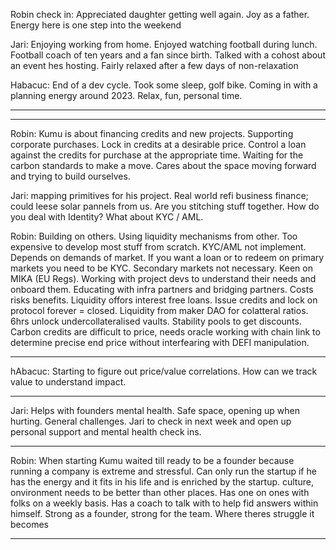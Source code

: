 Robin check in: Appreciated daughter getting well again. Joy as a father. Energy here is one step into the weekend

Jari: Enjoying working from home. Enjoyed watching football during lunch. Football coach of ten years and a fan since birth. Talked with a cohost about an event hes hosting. Fairly relaxed after a few days of non-relaxation

Habacuc: End of a dev cycle. Took some sleep, golf bike. Coming in with a planning energy around 2023. Relax, fun, personal time.

----

---
Robin: Kumu is about financing credits and new projects. Supporting corporate purchases. Lock in credits at a desirable price. Control a loan against the credits for purchase at the appropriate time. Waiting for the carbon standards to make a move. Cares about the space moving forward and trying to build ourselves.

Jari: mapping primitives for his project. Real world refi business finance; could leese solar pannels from us. Are you stitching stuff together. How do you deal with Identity? What about KYC / AML. 

Robin: Building on others. Using liquidity mechanisms from other. Too expensive to develop most stuff from scratch. KYC/AML not implement. Depends on demands of market. If you want a loan or to redeem on primary markets you need to be KYC. Secondary markets not necessary. Keen on MIKA (EU Regs). Working with project devs to understand their needs and onboard them. Educating with infra partners and bridging partners. Costs risks benefits. Liquidity offors interest free loans. Issue credits and lock on protocol forever = closed. Liquidity from maker DAO for colatteral ratios. 6hrs unlock undercollateralised vaults. Stability pools to get discounts. Carbon credits are difficult to price, needs oracle working with chain link to determine precise end price without interfearing with DEFI manipulation. 

---
hAbacuc: Starting to figure out price/value correlations. How can we track value to understand impact. 

---

Jari: Helps with founders mental health. Safe space, opening up when hurting. General challenges. Jari to check in next week and open up personal support and mental health check ins. 


---

Robin: When starting Kumu waited till ready to be a founder because running a company is extreme and stressful. Can only run the startup if he has the energy and it fits in his life and is enriched by the startup. culture, onvironment needs to be better than other places. Has one on ones with folks on a weekly basis. Has a coach to talk with to help fid answers within himself. Strong as a founder, strong for the team. Where theres struggle it becomes 


-----
